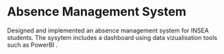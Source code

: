 # Absence Management System
Designed and implemented an absence management system for INSEA students. The sysytem includes a dashboard using data vizualisation tools such as PowerBI .
